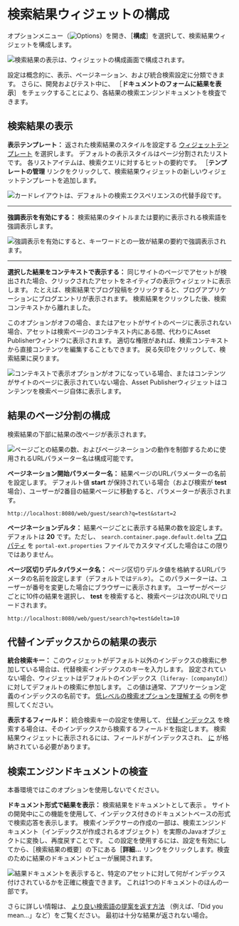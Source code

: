 # 検索結果ウィジェットの構成

オプションメニュー（![Options](../../../images/icon-app-options.png)）を開き、［**構成**］を選択して、検索結果ウィジェットを構成します。

![検索結果の表示は、ウィジェットの構成画面で構成されます。](./configuring-the-search-results-widget/images/02.png)

設定は概念的に、表示、ページネーション、および統合検索設定に分類できます。 さらに、開発およびテスト中に、 ［**ドキュメントのフォームに結果を表示**］ をチェックすることにより、各結果の検索エンジンドキュメントを検査できます。

<a name="displaying-search-results" />

## 検索結果の表示

**表示テンプレート：** 返された検索結果のスタイルを設定する [ウィジェットテンプレート](./../../../site-building/displaying-content/additional-content-display-options/styling-widgets-with-widget-templates.md) を選択します。 デフォルトの表示スタイルはページ分割されたリストです。 各リストアイテムは、検索クエリに対するヒットの要約です。 ［**テンプレートの管理** リンクをクリックして、検索結果ウィジェットの新しいウィジェットテンプレートを追加します。

![カードレイアウトは、デフォルトの検索エクスペリエンスの代替手段です。 ](./configuring-the-search-results-widget/images/01.png)

----

**強調表示を有効にする：** 検索結果のタイトルまたは要約に表示される検索語を強調表示します。

![強調表示を有効にすると、キーワードとの一致が結果の要約で強調表示されます。](./configuring-the-search-results-widget/images/03.png)

----

**選択した結果をコンテキストで表示する：** 同じサイトのページでアセットが検出された場合、クリックされたアセットをネイティブの表示ウィジェットに表示します。 たとえば、検索結果でブログ投稿をクリックすると、ブログアプリケーションにブログエントリが表示されます。 検索結果をクリックした後、検索コンテキストから離れました。

このオプションがオフの場合、またはアセットがサイトのページに表示されない場合、アセットは検索ページのコンテキスト内にある間、代わりにAsset Publisherウィンドウに表示されます。 適切な権限があれば、検索コンテキストから直接コンテンツを編集することもできます。 戻る矢印をクリックして、検索結果に戻ります。

![コンテキストで表示オプションがオフになっている場合、またはコンテンツがサイトのページに表示されていない場合、Asset Publisherウィジェットはコンテンツを検索ページ自体に表示します。](./configuring-the-search-results-widget/images/04.png)

<a name="configuring-results-pagination" />

## 結果のページ分割の構成

検索結果の下部に結果の改ページが表示されます。

![ページごとの結果の数、およびページネーションの動作を制御するために使用されるURLパラメーター名は構成可能です。](./configuring-the-search-results-widget/images/06.png)

**ページネーション開始パラメーター名：** 結果ページのURLパラメーターの名前を設定します。 デフォルト値 **start** が保持されている場合（および検索が **test** 場合）、ユーザーが2番目の結果ページに移動すると、パラメーターが表示されます。

```
http://localhost:8080/web/guest/search?q=test&start=2
```

**ページネーションデルタ：** 結果ページごとに表示する結果の数を設定します。 デフォルトは **20** です。ただし、 `search.container.page.default.delta` [プロパティ](https://learn.liferay.com/reference/latest/en/dxp/propertiesdoc/portal.properties.html#Search%20Container) を `portal-ext.properties` ファイルでカスタマイズした場合はこの限りではありません。

**ページ区切りデルタパラメータ名：** ページ区切りデルタ値を格納するURLパラメータの名前を設定します（デフォルトでは`デルタ`）。 このパラメーターは、ユーザーが番号を変更した場合にブラウザーに表示されます。 ユーザーがページごとに10件の結果を選択し、 **test** を検索すると、検索ページは次のURLでリロードされます。

```
http://localhost:8080/web/guest/search?q=test&delta=10
```

<a name="displaying-results-from-alternate-indexes" />

## 代替インデックスからの結果の表示

**統合検索キー：** このウィジェットがデフォルト以外のインデックスの検索に参加している場合は、代替検索インデックスのキーを入力します。 設定されていない場合、ウィジェットはデフォルトのインデックス（`liferay-［companyId］`）に対してデフォルトの検索に参加します。 この値は通常、アプリケーション定義のインデックスの名前です。 [低レベルの検索オプションを理解する](understanding-low-level-search-options.md) の例を参照してください。

**表示するフィールド：** 統合検索キーの設定を使用して、 [代替インデックス](./understanding-low-level-search-options.md) を検索する場合は、そのインデックスから検索するフィールドを指定します。 検索結果ウィジェットに表示されるには、フィールドがインデックスされ、 [に](https://www.elastic.co/guide/en/elasticsearch/reference/7.x/mapping-store.html) が格納されている必要があります。

<a name="inspecting-search-engine-documents" />

## 検索エンジンドキュメントの検査

本番環境ではこのオプションを使用しないでください。

**ドキュメント形式で結果を表示：** 検索結果を<a>ドキュメント</a>として表示 。 サイトの開発中にこの機能を使用して、インデックス付きのドキュメントベースの形式で検索応答を表示します。 検索インデクサーの作成の一部は、検索エンジンドキュメント（インデックスが作成されるオブジェクト）を実際のJavaオブジェクトに変換し、再度戻すことです。 この設定を使用するには、設定を有効にしてから、［検索結果の概要］の下にある［**詳細...** リンクをクリックします。検査のために結果のドキュメントビューが展開されます。

![結果ドキュメントを表示すると、特定のアセットに対して何がインデックス付けされているかを正確に検査できます。 これは1つのドキュメントのほんの一部です。](./configuring-the-search-results-widget/images/05.png)

さらに詳しい情報は、 [より良い検索語の提案を返す方法](./enabling-search-suggestions.md) （例えば、「Did you mean...」など）をご覧ください。 最初は十分な結果が返されない場合。
